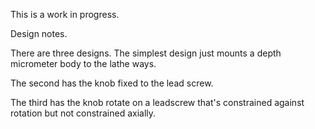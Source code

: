 This is a work in progress.

Design notes.

There are three designs.  The simplest design just mounts a depth micrometer body to the lathe ways.

The second has the knob fixed to the lead screw.

The third has the knob rotate on a leadscrew that's constrained against rotation but not constrained axially. 